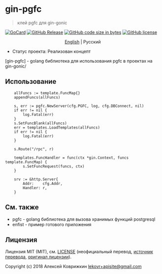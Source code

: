 # gin-pgfc
> клей pgfc для gin-gonic

[![GoCard][gc1]][gc2]
 [![GitHub Release][gr1]][gr2]
 [![GitHub code size in bytes][sz]]()
 [![GitHub license][gl1]][gl2]

[gc1]: https://goreportcard.com/badge/apisite/gin-pgfc
[gc2]: https://goreportcard.com/report/github.com/apisite/gin-pgfc
[gr1]: https://img.shields.io/github/release/apisite/gin-pgfc.svg
[gr2]: https://github.com/apisite/gin-pgfc/releases
[sz]: https://img.shields.io/github/languages/code-size/apisite/gin-pgfc.svg
[gl1]: https://img.shields.io/github/license/apisite/gin-pgfc.svg
[gl2]: LICENSE

<p align="center">
  <a href="../../README.md">English</a> |
  <span>Русский</span>
</p>

* Статус проекта: Реализован концепт

[gin-pgfc] - golang библиотека для использования pgfc в проектах на gin-gonic/

## Использование

```
	allFuncs := template.FuncMap{}
	appendFuncs(allFuncs)

	s, err := pgfc.NewServer(cfg.PGFC, log, cfg.DBConnect, nil)
	if err != nil {
		log.Fatal(err)
	}
	s.SetFuncBlank(allFuncs)
	err = templates.LoadTemplates(allFuncs)
	if err != nil {
		log.Fatal(err)
	}

	s.Route("/rpc", r)

	templates.FuncHandler = func(ctx *gin.Context, funcs template.FuncMap) {
		s.SetFuncRequest(funcs, ctx)
	}

	srv := &http.Server{
		Addr:    cfg.Addr,
		Handler: r,
	}

```
## См. также

* pgfc - golang библиотека для вызова хранимых функций postgresql
* enfist - пример готового приложения

## Лицензия

Лицензия MIT (MIT), см. [LICENSE](LICENSE) (неофициальный перевод,
 [источник перевода](https://ru.wikipedia.org/wiki/%D0%9B%D0%B8%D1%86%D0%B5%D0%BD%D0%B7%D0%B8%D1%8F_MIT), [оригинал лицензии](../../LICENSE)).

Copyright (c) 2018 Алексей Коврижкин <lekovr+apisite@gmail.com>
